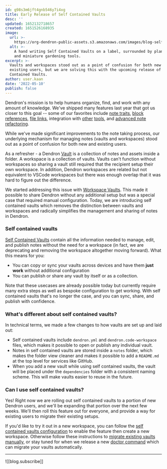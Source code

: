 ```yaml
---
id: g98s3m6jft4gnb546y7i4xg
title: Early Release of Self Contained Vaults
desc: ''
updated: 1652132718657
created: 1651526168935
image:
  url: >-
    https://org-dendron-public-assets.s3.amazonaws.com/images/blog-self-contained-vaults-banner.jpg
  alt: >-
    A hand writing Self Contained Vaults on a label, surrounded by plant pots
    and miniature gardening tools.
excerpt: >-
  Vaults and workspaces stood out as a point of confusion for both new and
  existing users, but we are solving this with the upcoming release of Self
  Contained Vaults.
author: user.kaan
date: '2022-05-10'
publish: false
---
```


Dendron's mission is to help humans organize, find, and work with any amount of
knowledge. We've shipped many features last year that got us closer to this goal -- some of our favorites include [note traits](https://wiki.dendron.so/notes/bdZhT3nF8Yz3WDzKp7hqh), [block references](https://wiki.dendron.so/notes/f1af56bb-db27-47ae-8406-61a98de6c78c#block-references),
[file links](https://wiki.dendron.so/notes/3472226a-ff3c-432d-bf5d-10926f39f6c2#file-links), integration with [other](https://wiki.dendron.so/notes/hA02kromgLKegxaG2VHKE)
[tools](https://wiki.dendron.so/notes/oTW7BFzKIlOd6iQnnNulg), and [advanced note refactoring](https://wiki.dendron.so/notes/eea2b078-1acc-4071-a14e-18299fc28f47#header-operations).

While we've made significant improvements to the note taking process, our
underlying mechanism for managing notes (vaults and workspaces) stood out as a
point of confusion for both new and existing users.

As a refresher - a Dendron
[Vault](https://wiki.dendron.so/notes/6682fca0-65ed-402c-8634-94cd51463cc4#workspace-vault) is a collection of
notes and assets inside a folder. A workspace is a collection of vaults. Vaults can't function without
workspaces so sharing a vault still required that the recipient setup their own
workspace. In addition, Dendron workspaces are related but not equivalent to
VSCode workspaces but there was enough overlap that it was hard to figure out
the difference.

We started addressing this issue with [Workspace Vaults](https://wiki.dendron.so/notes/6682fca0-65ed-402c-8634-94cd51463cc4).
This made it possible to share Dendron without any additional setup but was a
special case that required manual configuration. Today, we are introducing self
contained vaults which removes the distinction between vaults and workspaces and
radically simplifies the management and sharing of notes in Dendron.

### Self contained vaults

[Self Contained Vaults](https://docs.dendron.so/notes/aOOBYTowLEKJDEtLWFiHb) contain all the information needed to manage, edit, and publish notes without the need for a workspace (in fact, we are deprecating and removing the workspace altogether moving forward).
What this means for you:

- You can copy or sync your vaults across devices and have them **just work** without additional configuration
- You can publish or share any vault by itself or as a collection.

Note that these usecases are already possible today but currently require
many extra steps as well as bespoke configuration to get working. With self contained vaults that's
no longer the case, and you can sync, share, and publish with confidence.

### What's different about self contained vaults?

In technical terms, we made a few changes to how vaults are set up and laid out:

- Self contained vaults include `dendron.yml` and `dendron.code-workspace`
  files, which makes it possible to open or publish any individual vault.
- Notes in self contained vaults are stored inside a `notes` folder, which makes
  the folder view cleaner and makes it possible to add a `README.md` at the top
  level for services like GitHub.
- When you add a new vault while using self contained vaults, the vault will be
  placed under the `dependencies` folder with a consistent naming scheme. This
  will make vaults easier to reuse in the future.

### Can I use self contained vaults?

Yes! Right now we are rolling out self contained vaults to a portion of new
Dendron users, and we'll be expanding that portion over the next few weeks.
We'll then roll this feature out for everyone, and provide a way for existing
users to migrate their existing setups.

If you'd like to try it out in a new workspace, you can follow the
[self contained vaults configuration](https://wiki.dendron.so/notes/o4i7a81j778jyh7wql0nacb#configuration)
to enable the feature then create a new workspace. Otherwise follow these instructions to [migrate existing vaults manually](https://wiki.dendron.so/notes/aikv0yamnfkcowlol7qeldy),
or stay tuned for when we release a new [doctor command](https://wiki.dendron.so/notes/ZeC74FYVECsf9bpyngVMU) which can migrate your vaults automatically.

--- 

![[blog.subscribe]]
